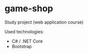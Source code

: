 # game-shop
Study project (web application course)

Used technologies:
- C# / .NET Core
- Bootstrap
